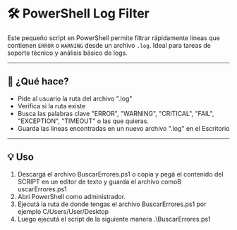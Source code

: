 # 🛠️ PowerShell Log Filter

Este pequeño script en PowerShell permite filtrar rápidamente líneas que contienen `ERROR` o `WARNING` desde un archivo `.log`. Ideal para tareas de soporte técnico y análisis básico de logs.

---

## 🚀 ¿Qué hace?

- Pide al usuario la ruta del archivo ".log"
- Verifica si la ruta existe
- Busca las palabras clave "ERROR", "WARNING", "CRITICAL", "FAIL", "EXCEPTION", "TIMEOUT" o las que quieras.
- Guarda las líneas encontradas en un nuevo archivo ".log" en el Escritorio

---

## 💡 Uso

1. Descargá el archivo BuscarErrores.ps1 o copia y pegá el contenido del SCRIPT en un editor de texto y guarda el archivo comoB uscarErrores.ps1
2. Abrí PowerShell como administrador.
3. Ejecutá la ruta de donde tengas el archivo BuscarErrores.ps1 por ejemplo C/Users/User/Desktop
4. Luego ejecutá el script de la siguiente manera
   .\BuscarErrores.ps1
